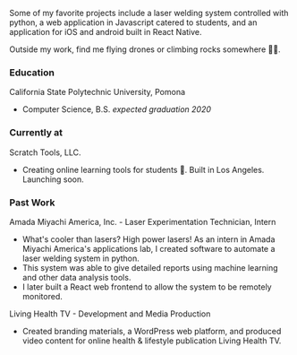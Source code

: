 
Some of my favorite projects include a laser welding system controlled with python, a web application in Javascript catered to students, and an application for iOS and android built in React Native.

Outside my work, find me flying drones or climbing rocks somewhere 🧗‍♂️. 

### Education

California State Polytechnic University, Pomona

- Computer Science, B.S. *expected graduation 2020*


### Currently at

Scratch Tools, LLC.

- Creating online learning tools for students 📘. Built in Los Angeles. Launching soon.

### Past Work

Amada Miyachi America, Inc. - Laser Experimentation Technician, Intern

- What's cooler than lasers? High power lasers! As an intern in Amada Miyachi America's applications lab, I created software to automate a laser welding system in <span class="underline-purple">python</span>. 
- This system was able to give detailed reports using machine learning and other data analysis tools.
- I later built a <span class="underline-red">React web frontend</span> to allow the system to be remotely monitored.

Living Health TV - Development and Media Production

- Created branding materials, a <span class="underline-green">WordPress</span> web platform, and produced video content for online health & lifestyle publication Living Health TV.



